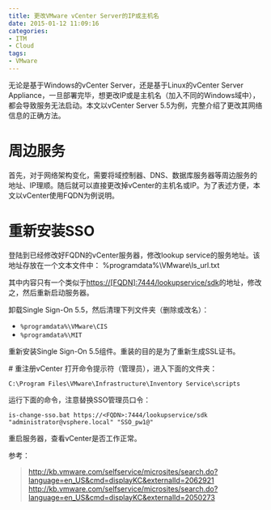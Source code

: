 ```yaml
---
title: 更改VMware vCenter Server的IP或主机名
date: 2015-01-12 11:09:16
categories:
- ITM
- Cloud
tags:
- VMware
---
```

无论是基于Windows的vCenter Server，还是基于Linux的vCenter Server Appliance，一旦部署完毕，想更改IP或是主机名（加入不同的Windows域中），都会导致服务无法启动。本文以vCenter Server 5.5为例，完整介绍了更改其网络信息的正确方法。
<!-- more -->

# 周边服务

首先，对于网络架构变化，需要将域控制器、DNS、数据库服务器等周边服务的地址、IP理顺。随后就可以直接更改掉vCenter的主机名或IP。为了表述方便，本文以vCenter使用FQDN为例说明。

# 重新安装SSO

登陆到已经修改好FQDN的vCenter服务器，修改lookup service的服务地址。该地址存放在一个文本文件中：
    %programdata%\VMware\ls_url.txt

其中内容只有一个类似于<https://[FQDN]:7444/lookupservice/sdk>的地址，修改之，然后重新启动服务器。

卸载Single Sign-On 5.5，然后清理下列文件夹（删除或改名）：

* `%programdata%\VMware\CIS`
* `%programdata%\MIT`

重新安装Single Sign-On 5.5组件。重装的目的是为了重新生成SSL证书。

# 重注册vCenter
打开命令提示符（管理员），进入下面的文件夹：

    C:\Program Files\VMware\Infrastructure\Inventory Service\scripts

运行下面的命令，注意替换SSO管理员口令：

    is-change-sso.bat https://<FQDN>:7444/lookupservice/sdk "administrator@vsphere.local" "SSO_pw1@"

重启服务器，查看vCenter是否工作正常。

参考：
> <http://kb.vmware.com/selfservice/microsites/search.do?language=en_US&cmd=displayKC&externalId=2062921>
> <http://kb.vmware.com/selfservice/microsites/search.do?language=en_US&cmd=displayKC&externalId=2050273>